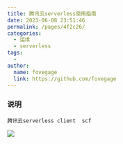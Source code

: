 ```yaml
---
title: 腾讯云serverless使用指南
date: 2023-06-08 23:51:46
permalink: /pages/4f2c26/
categories:
  - 运维
  - serverless
tags:
  - 
author: 
  name: fovegage
  link: https://github.com/fovegage
---
```

### 说明
```
腾讯云serverless client  scf
```
![](https://obsidian-foveagge.oss-cn-beijing.aliyuncs.com/blog/GR94Xf.png)

